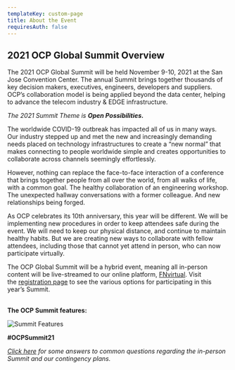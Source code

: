 ```yaml
---
templateKey: custom-page
title: About the Event
requiresAuth: false
---
```

## 2021 OCP Global Summit Overview

The 2021 OCP Global Summit will be held November 9-10, 2021 at the San Jose Convention Center. The annual Summit brings together thousands of key decision makers, executives, engineers, developers and suppliers. OCP’s collaboration model is being applied beyond the data center, helping to advance the telecom industry & EDGE infrastructure. 

*The 2021 Summit Theme is **Open Possibilities.***

The worldwide COVID-19 outbreak has impacted all of us in many ways. Our industry stepped up and met the new and increasingly demanding needs placed on technology infrastructures to create a “new normal” that makes connecting to people worldwide simple and creates opportunities to collaborate across channels seemingly effortlessly.

However, nothing can replace the face-to-face interaction of a conference that brings together people from all over the world, from all walks of life, with a common goal. The healthy collaboration of an engineering workshop. The unexpected hallway conversations with a former colleague. And new relationships being forged.

As OCP celebrates its 10th anniversary, this year will be different. We will be implementing new procedures in order to keep attendees safe during the event. We will need to keep our physical distance, and continue to maintain healthy habits. But we are creating new ways to collaborate with fellow attendees, including those that cannot yet attend in person, who can now participate virtually. 

The OCP Global Summit will be a hybrid event, meaning all in-person content will be live-streamed to our online platform, [FNvirtual](https://www.fntech.com/fnvirtual-event-platform/). Visit the [registration page](https://www.opencompute.org/summit/global-summit/registration) to see the various options for participating in this year’s Summit.

\
**The OCP Summit features:**

![Summit Features](/img/ocp21glo_ocpwebsite_summitfeatures_062421.png)

**\#OCPSummit21**

*[Click here](https://www.opencompute.org/blog/questions-about-the-upcoming-ocp-global-summit) for some answers to common questions regarding the in-person Summit and our contingency plans.*